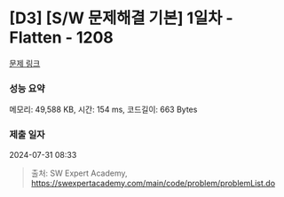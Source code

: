 # [D3] [S/W 문제해결 기본] 1일차 - Flatten - 1208 

[문제 링크](https://swexpertacademy.com/main/code/problem/problemDetail.do?contestProbId=AV139KOaABgCFAYh) 

### 성능 요약

메모리: 49,588 KB, 시간: 154 ms, 코드길이: 663 Bytes

### 제출 일자

2024-07-31 08:33



> 출처: SW Expert Academy, https://swexpertacademy.com/main/code/problem/problemList.do